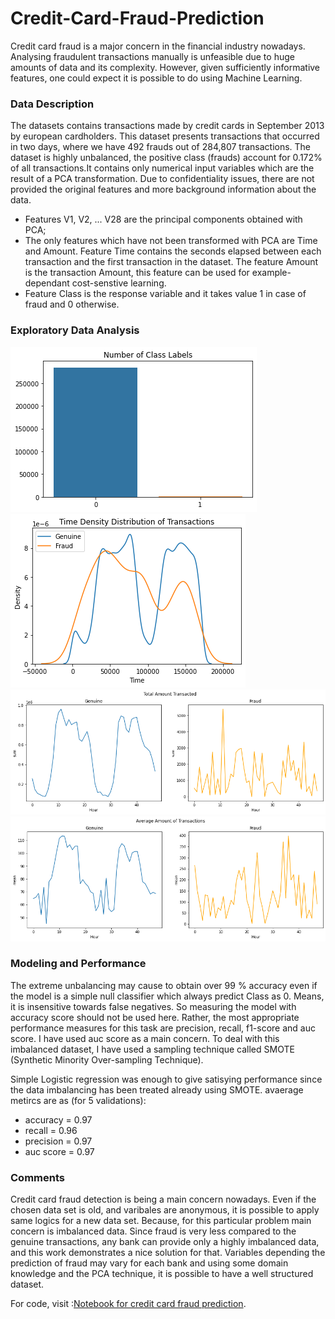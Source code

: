 # Credit-Card-Fraud-Prediction

Credit card fraud is a major concern in the financial industry nowadays. Analysing fraudulent transactions manually is unfeasible due to huge amounts of data and its complexity. However, given sufficiently informative features, one could expect it is possible to do using Machine Learning.

### Data Description

The datasets contains transactions made by credit cards in September 2013 by european cardholders. This dataset presents transactions that occurred in two days, where we have 492 frauds out of 284,807 transactions. The dataset is highly unbalanced, the positive class (frauds) account for 0.172% of all transactions.It contains only numerical input variables which are the result of a PCA transformation. Due to confidentiality issues, there are not provided the original features and more background information about the data.

* Features V1, V2, ... V28 are the principal components obtained with PCA;
* The only features which have not been transformed with PCA are Time and Amount. Feature Time contains the seconds elapsed between each transaction and the first transaction in the dataset. The feature Amount is the transaction Amount, this feature can be used for example-dependant cost-senstive learning.
* Feature Class is the response variable and it takes value 1 in case of fraud and 0 otherwise.


### Exploratory Data Analysis
<img src="/class_labels.png?raw=true"/>

<img src="/tdd_transactions.png?raw=true"/>

<img src="/amount.png?raw=true"/>

<img src="/average.png?raw=true"/>



### Modeling and Performance 
The extreme unbalancing may cause to obtain over 99 % accuracy even if the model is a simple null classifier which always predict Class as 0. Means, it is insensitive towards false negatives. So measuring the model with accuracy score should not be used here. Rather, the most appropriate performance measures for this task are precision, recall, f1-score and auc score. I have used auc score as a main concern. To deal with this imbalanced dataset, I have used a sampling technique called SMOTE (Synthetic Minority Over-sampling Technique).

Simple Logistic regression was enough to give satisying performance since the data imbalancing has been treated already using SMOTE. avaerage metircs are as (for 5 validations): 

* accuracy = 0.97
* recall = 0.96 
* precision = 0.97
* auc score = 0.97


### Comments
Credit card fraud detection is being a main concern nowadays. Even if the chosen data set is old, and varibales are anonymous, it is possible to apply same logics for a new data set. Because, for this particular problem main concern is imbalanced data. Since fraud is very less compared to the genuine transactions, any bank can provide only a highly imbalanced data, and this work demonstrates a nice solution for that. Variables depending the prediction of fraud may vary for each bank and using some domain knowledge and the PCA technique, it is possible to have a well structured dataset. 

For code, visit :[Notebook for credit card fraud prediction](https://github.com/MuafiraThasni/Credit-Card-Fraud-Prediction/blob/main/credit_card_note.ipynb/).

